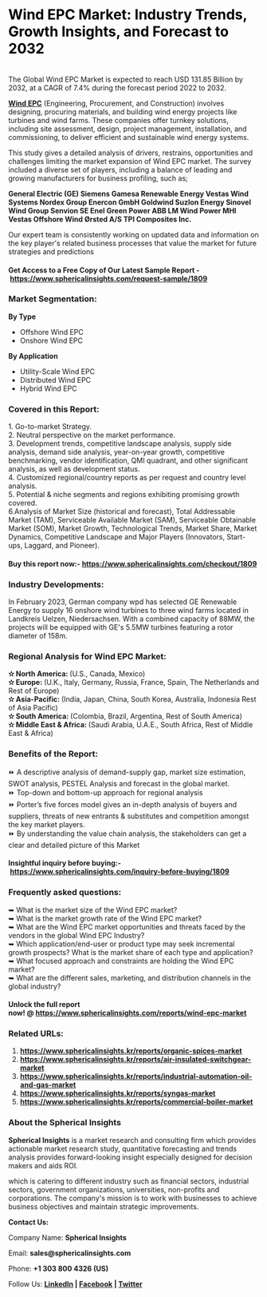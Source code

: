 <div class="content-body__description">
<div class="content-body__description">
<div class="content-body__description">
<h1><span style="color: #000000;">Wind EPC Market: Industry Trends, Growth Insights, and Forecast to 2032</span></h1>
<div class="content-body__detail">&nbsp;
<div class="content-body__description">The Global Wind EPC Market is expected to reach USD 131.85 Billion by 2032, at a CAGR of 7.4% during the forecast period 2022 to 2032.</div>
<div class="content-body__detail">
<section id="section_0" class="entry fr-view">
<p><strong><a href="https://www.sphericalinsights.com/reports/wind-epc-market" target="_blank" rel="noopener">Wind EPC</a></strong>&nbsp;(Engineering, Procurement, and Construction) involves designing, procuring materials, and building wind energy projects like turbines and wind farms. These companies offer turnkey solutions, including site assessment, design, project management, installation, and commissioning, to deliver efficient and sustainable wind energy systems.</p>
<p>This study gives a detailed analysis of drivers, restrains, opportunities and challenges limiting the market expansion of Wind EPC market. The survey included a diverse set of players, including a balance of leading and growing manufacturers for business profiling, such as;</p>
<p><strong>General Electric (GE) Siemens Gamesa Renewable Energy Vestas Wind Systems Nordex Group Enercon GmbH Goldwind Suzlon Energy Sinovel Wind Group Senvion SE Enel Green Power ABB LM Wind Power MHI Vestas Offshore Wind &Oslash;rsted A/S TPI Composites Inc.</strong></p>
<p>Our expert team is consistently working on updated data and information on the key player's related business processes that value the market for future strategies and predictions</p>
<h4><strong>Get Access to a Free Copy of Our Latest Sample Report -&nbsp;<a href="https://www.sphericalinsights.com/request-sample/1809" target="_blank" rel="noopener">https://www.sphericalinsights.com/request-sample/1809</a></strong></h4>
<h3><strong>Market Segmentation:</strong></h3>
<p><strong>By Type</strong></p>
<ul>
<li>Offshore Wind EPC</li>
<li>Onshore Wind EPC</li>
</ul>
<p><strong>By Application</strong></p>
<ul>
<li>Utility-Scale Wind EPC</li>
<li>Distributed Wind EPC</li>
<li>Hybrid Wind EPC</li>
</ul>
<h3>Covered in this Report:</h3>
<p>1. Go-to-market Strategy.<br />2. Neutral perspective on the market performance.<br />3. Development trends, competitive landscape analysis, supply side analysis, demand side analysis, year-on-year growth, competitive benchmarking, vendor identification, QMI quadrant, and other significant analysis, as well as development status.<br />4. Customized regional/country reports as per request and country level analysis.<br />5. Potential &amp; niche segments and regions exhibiting promising growth covered.<br />6.Analysis of Market Size (historical and forecast), Total Addressable Market (TAM), Serviceable Available Market (SAM), Serviceable Obtainable Market (SOM), Market Growth, Technological Trends, Market Share, Market Dynamics, Competitive Landscape and Major Players (Innovators, Start-ups, Laggard, and Pioneer).</p>
<h4>Buy this report now:-&nbsp;<a href="https://www.sphericalinsights.com/checkout/1809" target="_blank" rel="noopener">https://www.sphericalinsights.com/checkout/1809</a></h4>
<h3>Industry Developments:</h3>
<p>In February 2023, German company wpd has selected GE Renewable Energy to supply 16 onshore wind turbines to three wind farms located in Landkreis Uelzen, Niedersachsen. With a combined capacity of 88MW, the projects will be equipped with GE's 5.5MW turbines featuring a rotor diameter of 158m.</p>
<h3><strong>Regional Analysis for Wind EPC Market:</strong></h3>
<p><strong>✫ North America:&nbsp;</strong>(U.S., Canada, Mexico)<br /><strong>✫ Europe:&nbsp;</strong>(U.K., Italy, Germany, Russia, France, Spain, The Netherlands and Rest of Europe)<br /><strong>✫ Asia-Pacific:&nbsp;</strong>(India, Japan, China, South Korea, Australia, Indonesia Rest of Asia Pacific)<br /><strong>✫ South America:&nbsp;</strong>(Colombia, Brazil, Argentina, Rest of South America)<br /><strong>✫ Middle East &amp; Africa:&nbsp;</strong>(Saudi Arabia, U.A.E., South Africa, Rest of Middle East &amp; Africa)</p>
<h3>Benefits of the Report:</h3>
<p>⏩ A descriptive analysis of demand-supply gap, market size estimation, SWOT analysis, PESTEL Analysis and forecast in the global market.<br />⏩ Top-down and bottom-up approach for regional analysis<br />⏩ Porter&rsquo;s five forces model gives an in-depth analysis of buyers and suppliers, threats of new entrants &amp; substitutes and competition amongst the key market players.<br />⏩ By understanding the value chain analysis, the stakeholders can get a clear and detailed picture of this Market</p>
<h4>Insightful inquiry before buying:-&nbsp;<a href="https://www.sphericalinsights.com/inquiry-before-buying/1809" target="_blank" rel="noopener">https://www.sphericalinsights.com/inquiry-before-buying/1809</a></h4>
<h3>Frequently asked questions:</h3>
<p>➥ What is the market size of the Wind EPC market?<br />➥ What is the market growth rate of the Wind EPC market?<br />➥ What are the Wind EPC market opportunities and threats faced by the vendors in the global Wind EPC Industry?<br />➥ Which application/end-user or product type may seek incremental growth prospects? What is the market share of each type and application?<br />➥ What focused approach and constraints are holding the Wind EPC market?<br />➥ What are the different sales, marketing, and distribution channels in the global industry?</p>
<h4>Unlock the full report now!&nbsp;@&nbsp;<a href="https://www.sphericalinsights.com/reports/wind-epc-market" target="_blank" rel="noopener">https://www.sphericalinsights.com/reports/wind-epc-market</a></h4>
<h3><strong>Related URLs:</strong></h3>
<ol>
<li><strong><a href="https://www.sphericalinsights.kr/reports/organic-spices-market">https://www.sphericalinsights.kr/reports/organic-spices-market</a></strong></li>
<li><strong><a href="https://www.sphericalinsights.kr/reports/air-insulated-switchgear-market">https://www.sphericalinsights.kr/reports/air-insulated-switchgear-market</a></strong></li>
<li><strong><a href="https://www.sphericalinsights.kr/reports/industrial-automation-oil-and-gas-market">https://www.sphericalinsights.kr/reports/industrial-automation-oil-and-gas-market</a></strong></li>
<li><strong><a href="https://www.sphericalinsights.kr/reports/syngas-market">https://www.sphericalinsights.kr/reports/syngas-market</a></strong></li>
<li><strong><a href="https://www.sphericalinsights.kr/reports/commercial-boiler-market">https://www.sphericalinsights.kr/reports/commercial-boiler-market</a>&nbsp;<br /></strong></li>
</ol>
<h3><strong>About the Spherical Insights</strong></h3>
<p><strong>Spherical Insights</strong>&nbsp;is a market research and consulting firm which provides actionable market research study, quantitative forecasting and trends analysis provides forward-looking insight especially designed for decision makers and aids ROI.</p>
<p>which is catering to different industry such as financial sectors, industrial sectors, government organizations, universities, non-profits and corporations. The company's mission is to work with businesses to achieve business objectives and maintain strategic improvements.</p>
<p><strong>Contact Us:</strong></p>
<p>Company Name:&nbsp;<strong>Spherical Insights</strong></p>
<p>Email:&nbsp;<strong>sales@sphericalinsights.com</strong></p>
<p>Phone:&nbsp;<strong>+1 303 800 4326 (US)</strong></p>
<p>Follow Us:&nbsp;<strong><a href="https://www.linkedin.com/company/spherical-insight/"><u>LinkedIn</u></a>&nbsp;|&nbsp;<a href="https://www.facebook.com/sphericalinsights22"><u>Facebook</u></a>&nbsp;|&nbsp;<a href="https://twitter.com/SInsights_US"><u>Twitter</u></a></strong></p>
</section>
</div>
</div>
</div>
</div>
</div>
